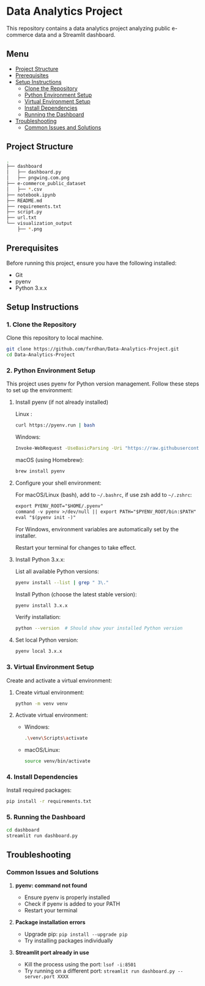 # Data Analytics Project

This repository contains a data analytics project analyzing public e-commerce data and a Streamlit dashboard.

## Menu

- [Project Structure](#project-structure)
- [Prerequisites](#prerequisites)
- [Setup Instructions](#setup-instructions)
  - [Clone the Repository](#1-clone-the-repository)
  - [Python Environment Setup](#2-python-environment-setup)
  - [Virtual Environment Setup](#3-virtual-environment-setup)
  - [Install Dependencies](#4-install-dependencies)
  - [Running the Dashboard](#5-running-the-dashboard)
- [Troubleshooting](#troubleshooting)
  - [Common Issues and Solutions](#common-issues-and-solutions)

## Project Structure

```bash
.
├── dashboard
│   ├── dashboard.py
│   ├── pngwing.com.png
├── e-commerce_public_dataset
│   ├── *.csv
├── notebook.ipynb
├── README.md
├── requirements.txt
├── script.py
├── url.txt
└── visualization_output
    ├── *.png
```

## Prerequisites

Before running this project, ensure you have the following installed:

- Git
- pyenv
- Python 3.x.x

## Setup Instructions

### 1. Clone the Repository

Clone this repository to local machine.

```bash
git clone https://github.com/fxrdhan/Data-Analytics-Project.git
cd Data-Analytics-Project
```

### 2. Python Environment Setup

This project uses pyenv for Python version management. Follow these steps to set up the environment:

1. Install pyenv (if not already installed)

   Linux :

   ```bash
   curl https://pyenv.run | bash
   ```

   Windows:

   ```bash
   Invoke-WebRequest -UseBasicParsing -Uri "https://raw.githubusercontent.com/pyenv-win/pyenv-win/master/pyenv-win/install-pyenv-win.ps1" -OutFile "./install-pyenv-win.ps1"; &"./install-pyenv-win.ps1"
   ```

   macOS (using Homebrew):

   ```bash
   brew install pyenv
   ```
2. Configure your shell environment:

   For macOS/Linux (bash), add to `~/.bashrc`, if use zsh add to `~/.zshrc`:

   ```txt
   export PYENV_ROOT="$HOME/.pyenv"
   command -v pyenv >/dev/null || export PATH="$PYENV_ROOT/bin:$PATH"
   eval "$(pyenv init -)"
   ```

   For Windows, environment variables are automatically set by the installer.

   Restart your terminal for changes to take effect.
3. Install Python 3.x.x:

   List all available Python versions:

   ```bash
   pyenv install --list | grep " 3\."
   ```

   Install Python (choose the latest stable version):

   ```bash
   pyenv install 3.x.x
   ```

   Verify installation:

   ```bash
   python --version  # Should show your installed Python version
   ```
4. Set local Python version:

   ```bash
   pyenv local 3.x.x
   ```

### 3. Virtual Environment Setup

Create and activate a virtual environment:

1. Create virtual environment:

   ```bash
   python -m venv venv
   ```
2. Activate virtual environment:

   - Windows:
     ```bash
     .\venv\Scripts\activate
     ```
   - macOS/Linux:
     ```bash
     source venv/bin/activate
     ```

### 4. Install Dependencies

Install required packages:

```bash
pip install -r requirements.txt
```

### 5. Running the Dashboard

```bash
cd dashboard
streamlit run dashboard.py
```

## Troubleshooting

### Common Issues and Solutions

1. **pyenv: command not found**

   - Ensure pyenv is properly installed
   - Check if pyenv is added to your PATH
   - Restart your terminal
2. **Package installation errors**

   - Upgrade pip: `pip install --upgrade pip`
   - Try installing packages individually
3. **Streamlit port already in use**

   - Kill the process using the port: `lsof -i:8501`
   - Try running on a different port: `streamlit run dashboard.py --server.port XXXX`
